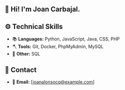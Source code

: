## 👋 Hi! I'm Joan Carbajal.

## ⚙️ Technical Skills
- 📚 **Languages:** Python, JavaScript, Java, CSS, PHP
- 🪓 **Tools:** Git, Docker, PhpMyAdmin, MySQL
- 🔩 **Other:** SQL

## 📍 Contact
- 📧 **Email:** [joanalonsocq@example.com]
